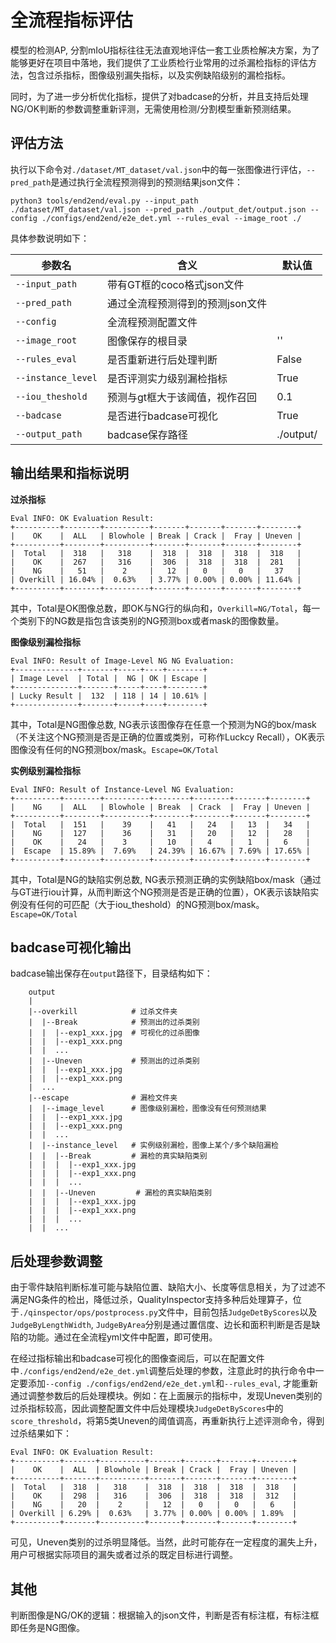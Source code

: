 # 全流程指标评估

模型的检测AP, 分割mIoU指标往往无法直观地评估一套工业质检解决方案，为了能够更好在项目中落地，我们提供了工业质检行业常用的过杀漏检指标的评估方法，包含过杀指标，图像级别漏失指标，以及实例缺陷级别的漏检指标。

同时，为了进一步分析优化指标，提供了对badcase的分析，并且支持后处理NG/OK判断的参数调整重新评测，无需使用检测/分割模型重新预测结果。

## 评估方法
执行以下命令对`./dataset/MT_dataset/val.json`中的每一张图像进行评估，`--pred_path`是通过执行全流程预测得到的预测结果json文件：

```
python3 tools/end2end/eval.py --input_path ./dataset/MT_dataset/val.json --pred_path ./output_det/output.json --config ./configs/end2end/e2e_det.yml --rules_eval --image_root ./
```

具体参数说明如下：

| 参数名              |       含义                           | 默认值     |
| ------------------ | ------------------------------------| --------- |
| `--input_path`     |  带有GT框的coco格式json文件            |           |
| `--pred_path`      |  通过全流程预测得到的预测json文件        |           |
| `--config`         |  全流程预测配置文件                     |          |
| `--image_root`     |  图像保存的根目录                      |    ''     |
| `--rules_eval`     |  是否重新进行后处理判断                 |    False  |
| `--instance_level` |  是否评测实力级别漏检指标                |    True  |
| `--iou_theshold`   |  预测与gt框大于该阈值，视作召回          |     0.1   |
| `--badcase`        |  是否进行badcase可视化                 |    True    |
| `--output_path`    |  badcase保存路径                      | ./output/ |


## 输出结果和指标说明

**过杀指标**
```
Eval INFO: OK Evaluation Result:
+----------+--------+----------+-------+-------+-------+--------+
|    OK    |  ALL   | Blowhole | Break | Crack |  Fray | Uneven |
+----------+--------+----------+-------+-------+-------+--------+
|  Total   |  318   |   318    |  318  |  318  |  318  |  318   |
|    OK    |  267   |   316    |  306  |  318  |  318  |  281   |
|    NG    |   51   |    2     |   12  |   0   |   0   |   37   |
| Overkill | 16.04% |  0.63%   | 3.77% | 0.00% | 0.00% | 11.64% |
+----------+--------+----------+-------+-------+-------+--------+
```

其中，Total是OK图像总数，即OK与NG行的纵向和，`Overkill=NG/Total`，每一个类别下的NG数是指包含该类别的NG预测box或者mask的图像数量。

**图像级别漏检指标**
```
Eval INFO: Result of Image-Level NG NG Evaluation:
+--------------+-------+-----+----+--------+
| Image Level  | Total |  NG | OK | Escape |
+--------------+-------+-----+----+--------+
| Lucky Result |  132  | 118 | 14 | 10.61% |
+--------------+-------+-----+----+--------+
```

其中，Total是NG图像总数, NG表示该图像存在任意一个预测为NG的box/mask（不关注这个NG预测是否是正确的位置或类别，可称作Luckcy Recall），OK表示图像没有任何的NG预测box/mask。`Escape=OK/Total`

**实例级别漏检指标**
```
Eval INFO: Result of Instance-Level NG Evaluation:
+----------+--------+----------+--------+--------+-------+--------+
|    NG    |  ALL   | Blowhole | Break  | Crack  |  Fray | Uneven |
+----------+--------+----------+--------+--------+-------+--------+
|  Total   |  151   |    39    |   41   |   24   |   13  |   34   |
|    NG    |  127   |    36    |   31   |   20   |   12  |   28   |
|    OK    |   24   |    3     |   10   |   4    |   1   |   6    |
|  Escape  | 15.89% |  7.69%   | 24.39% | 16.67% | 7.69% | 17.65% |
+----------+--------+----------+--------+--------+-------+--------+
```
其中，Total是NG的缺陷实例总数, NG表示预测正确的实例缺陷box/mask（通过与GT进行iou计算，从而判断这个NG预测是否是正确的位置），OK表示该缺陷实例没有任何的可匹配（大于iou_theshold）的NG预测box/mask。`Escape=OK/Total`


## badcase可视化输出

badcase输出保存在`output`路径下，目录结构如下：

```
    output
    |
    |--overkill            # 过杀文件夹
    |  |--Break            # 预测出的过杀类别
    |  |  |--exp1_xxx.jpg  # 可视化的过杀图像
    |  |  |--exp1_xxx.png
    |  |  ...  
    |  |--Uneven           # 预测出的过杀类别
    |  |  |--exp1_xxx.jpg
    |  |  |--exp1_xxx.png
    |  ...
    |--escape              # 漏检文件夹
    |  |--image_level      # 图像级别漏检，图像没有任何预测结果
    |  |  |--exp1_xxx.jpg
    |  |  |--exp1_xxx.png
    |  |  ...  
    |  |--instance_level   # 实例级别漏检，图像上某个/多个缺陷漏检
    |  |  |--Break         # 漏检的真实缺陷类别
    |  |  |  |--exp1_xxx.jpg
    |  |  |  |--exp1_xxx.png
    |  |  |  ...
    |  |  |--Uneven         # 漏检的真实缺陷类别
    |  |  |  |--exp1_xxx.jpg
    |  |  |  |--exp1_xxx.png
    |  |  |  ...
    |  |  ...
```


## 后处理参数调整

由于零件缺陷判断标准可能与缺陷位置、缺陷大小、长度等信息相关，为了过滤不满足NG条件的检出，降低过杀，QualityInspector支持多种后处理算子，位于`./qinspector/ops/postprocess.py`文件中，目前包括`JudgeDetByScores`以及`JudgeByLengthWidth`, `JudgeByArea`分别是通过置信度、边长和面积判断是否是缺陷的功能。通过在全流程yml文件中配置，即可使用。


在经过指标输出和badcase可视化的图像查阅后，可以在配置文件中`./configs/end2end/e2e_det.yml`调整后处理的参数，注意此时的执行命令中一定要添加`--config ./configs/end2end/e2e_det.yml`和`--rules_eval`, 才能重新通过调整参数后的后处理模块。例如：在上面展示的指标中，发现Uneven类别的过杀指标较高，因此调整配置文件中后处理模块`JudgeDetByScores`中的`score_threshold`，将第5类Uneven的阈值调高，再重新执行上述评测命令，得到过杀结果如下：

```
Eval INFO: OK Evaluation Result:
+----------+-------+----------+-------+-------+-------+--------+
|    OK    |  ALL  | Blowhole | Break | Crack |  Fray | Uneven |
+----------+-------+----------+-------+-------+-------+--------+
|  Total   |  318  |   318    |  318  |  318  |  318  |  318   |
|    OK    |  298  |   316    |  306  |  318  |  318  |  312   |
|    NG    |   20  |    2     |   12  |   0   |   0   |   6    |
| Overkill | 6.29% |  0.63%   | 3.77% | 0.00% | 0.00% | 1.89%  |
+----------+-------+----------+-------+-------+-------+--------+
```

可见，Uneven类别的过杀明显降低。当然，此时可能存在一定程度的漏失上升，用户可根据实际项目的漏失或者过杀的既定目标进行调整。

## 其他

判断图像是NG/OK的逻辑：根据输入的json文件，判断是否有标注框，有标注框即任务是NG图像。
